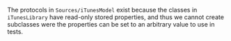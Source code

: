 The protocols in `Sources/iTunesModel` exist because the classes in `iTunesLibrary`
have read-only stored properties, and thus we cannot create subclasses were the properties
can be set to an arbitrary value to use in tests.
